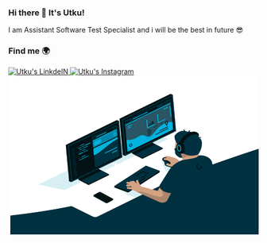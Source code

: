 ### Hi there 👋 It's Utku!


I am Assistant Software Test Specialist and i will be the best in future 😎 

### Find me 🌍

<a href="https://www.linkedin.com/in/utkukilincci/">
  <img alt="Utku's LinkdeIN" width="25px" src="https://cdn.jsdelivr.net/npm/simple-icons@v3/icons/linkedin.svg" />
</a>
<a href="https://www.instagram.com/utkukilincci/">
  <img alt="Utku's Instagram" width="25px" src="https://cdn.jsdelivr.net/npm/simple-icons@v3/icons/instagram.svg" />
</a>

<img align="right" alt="GIF" src="https://raw.githubusercontent.com/utkukilincci/utkukilincci/main/code.gif" width="500" height="320" />



